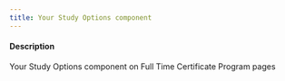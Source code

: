 ```yaml
---
title: Your Study Options component
---
```

#### Description
Your Study Options component on Full Time Certificate Program pages

